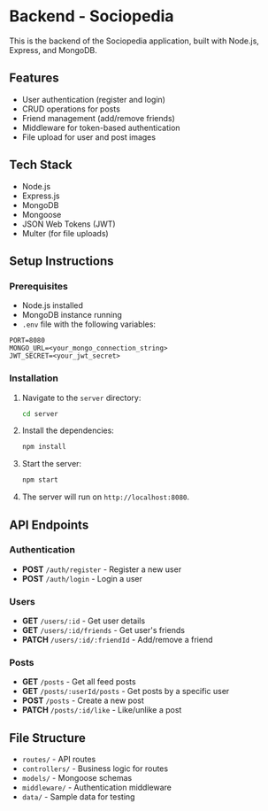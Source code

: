 # Backend - Sociopedia

This is the backend of the Sociopedia application, built with Node.js, Express, and MongoDB.

## Features
- User authentication (register and login)
- CRUD operations for posts
- Friend management (add/remove friends)
- Middleware for token-based authentication
- File upload for user and post images

## Tech Stack
- Node.js
- Express.js
- MongoDB
- Mongoose
- JSON Web Tokens (JWT)
- Multer (for file uploads)

## Setup Instructions

### Prerequisites
- Node.js installed
- MongoDB instance running
- `.env` file with the following variables:

```
PORT=8080
MONGO_URL=<your_mongo_connection_string>
JWT_SECRET=<your_jwt_secret>
```

### Installation
1. Navigate to the `server` directory:
   ```bash
   cd server
   ```
2. Install the dependencies:
   ```bash
   npm install
   ```
3. Start the server:
   ```bash
   npm start
   ```
4. The server will run on `http://localhost:8080`.

## API Endpoints

### Authentication
- **POST** `/auth/register` - Register a new user
- **POST** `/auth/login` - Login a user

### Users
- **GET** `/users/:id` - Get user details
- **GET** `/users/:id/friends` - Get user's friends
- **PATCH** `/users/:id/:friendId` - Add/remove a friend

### Posts
- **GET** `/posts` - Get all feed posts
- **GET** `/posts/:userId/posts` - Get posts by a specific user
- **POST** `/posts` - Create a new post
- **PATCH** `/posts/:id/like` - Like/unlike a post

## File Structure
- `routes/` - API routes
- `controllers/` - Business logic for routes
- `models/` - Mongoose schemas
- `middleware/` - Authentication middleware
- `data/` - Sample data for testing